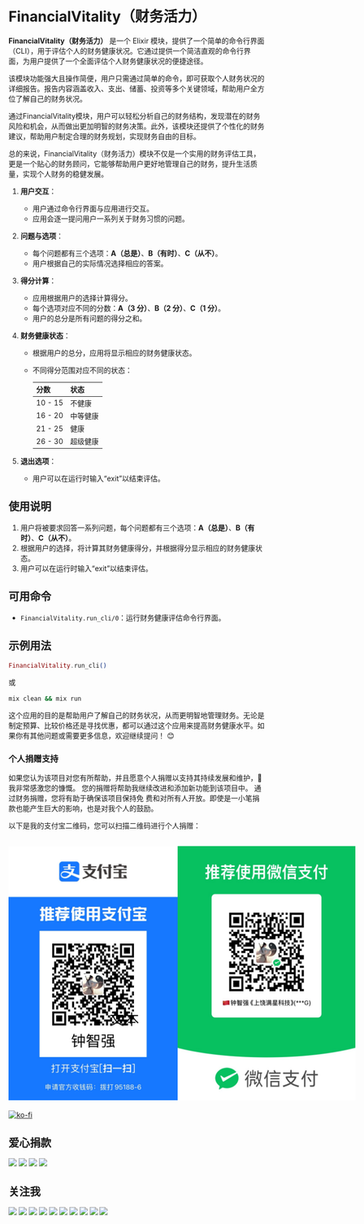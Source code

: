 # FinancialVitality（财务活力）

**FinancialVitality（财务活力）** 是一个 Elixir 模块，提供了一个简单的命令行界面（CLI），用于评估个人的财务健康状况。它通过提供一个简洁直观的命令行界面，为用户提供了一个全面评估个人财务健康状况的便捷途径。

该模块功能强大且操作简便，用户只需通过简单的命令，即可获取个人财务状况的详细报告。报告内容涵盖收入、支出、储蓄、投资等多个关键领域，帮助用户全方位了解自己的财务状况。

通过FinancialVitality模块，用户可以轻松分析自己的财务结构，发现潜在的财务风险和机会，从而做出更加明智的财务决策。此外，该模块还提供了个性化的财务建议，帮助用户制定合理的财务规划，实现财务自由的目标。

总的来说，FinancialVitality（财务活力）模块不仅是一个实用的财务评估工具，更是一个贴心的财务顾问，它能够帮助用户更好地管理自己的财务，提升生活质量，实现个人财务的稳健发展。

1. **用户交互**：
   - 用户通过命令行界面与应用进行交互。
   - 应用会逐一提问用户一系列关于财务习惯的问题。

2. **问题与选项**：
   - 每个问题都有三个选项：**A（总是）**、**B（有时）**、**C（从不）**。
   - 用户根据自己的实际情况选择相应的答案。

3. **得分计算**：
   - 应用根据用户的选择计算得分。
   - 每个选项对应不同的分数：**A（3 分）**、**B（2 分）**、**C（1 分）**。
   - 用户的总分是所有问题的得分之和。

4. **财务健康状态**：
   - 根据用户的总分，应用将显示相应的财务健康状态。
   - 不同得分范围对应不同的状态：
     
      | **分数** | **状态** |
      |-----------------|-------------------|
      | 10 - 15         | 不健康            |
      | 16 - 20         | 中等健康           |
      | 21 - 25         | 健康              |
      | 26 - 30         | 超级健康           |

     

5. **退出选项**：
   - 用户可以在运行时输入“exit”以结束评估。

## 使用说明

1. 用户将被要求回答一系列问题，每个问题都有三个选项：**A（总是）**、**B（有时）**、**C（从不）**。
2. 根据用户的选择，将计算其财务健康得分，并根据得分显示相应的财务健康状态。
3. 用户可以在运行时输入“exit”以结束评估。

## 可用命令

- `FinancialVitality.run_cli/0`：运行财务健康评估命令行界面。

## 示例用法

```elixir
FinancialVitality.run_cli()
```

或
```bash
mix clean && mix run
```


这个应用的目的是帮助用户了解自己的财务状况，从而更明智地管理财务。无论是制定预算、比较价格还是寻找优惠，都可以通过这个应用来提高财务健康水平。如果你有其他问题或需要更多信息，欢迎继续提问！ 😊


### 个人捐赠支持
如果您认为该项目对您有所帮助，并且愿意个人捐赠以支持其持续发展和维护，🥰我非常感激您的慷慨。
您的捐赠将帮助我继续改进和添加新功能到该项目中。 通过财务捐赠，您将有助于确保该项目保持免
费和对所有人开放。即使是一小笔捐款也能产生巨大的影响，也是对我个人的鼓励。

以下是我的支付宝二维码，您可以扫描二维码进行个人捐赠：

<br />
<div style="display: flex; justify-content: space-between; margin-bottom: 20px;">
  <img src="https://github.com/ctkqiang/ctkqiang/blob/main/assets/IMG_9863.jpg?raw=true" style="height: 500px !important; width: 350px !important;">
 
  <img src="https://github.com/ctkqiang/ctkqiang/blob/main/assets/IMG_9859.JPG?raw=true" style="height: 500px !important; width: 350px !important;">
</div>


[![ko-fi](https://ko-fi.com/img/githubbutton_sm.svg)](https://ko-fi.com/F1F5VCZJU)



## 爱心捐款
<a href="https://qr.alipay.com/fkx19369scgxdrkv8mxso92"><img src="https://img.shields.io/badge/alipay-00A1E9?style=for-the-badge&logo=alipay&logoColor=white"></a> <a href="https://ko-fi.com/F1F5VCZJU"><img src="https://img.shields.io/badge/Ko--fi-F16061?style=for-the-badge&logo=ko-fi&logoColor=white"></a> <a href="https://www.paypal.com/paypalme/ctkqiang"><img src="https://img.shields.io/badge/PayPal-00457C?style=for-the-badge&logo=paypal&logoColor=white"></a> <a href="https://donate.stripe.com/00gg2nefu6TK1LqeUY"><img src="https://img.shields.io/badge/Stripe-626CD9?style=for-the-badge&logo=Stripe&logoColor=white"></a>

## 关注我
<a href="https://twitch.tv/ctkqiang"><img src="https://img.shields.io/badge/Twitch-9146FF?style=for-the-badge&logo=twitch&logoColor=white"></a> <a href="https://open.spotify.com/user/22sblyn4dsymya3xinw3umhai"><img src="https://img.shields.io/badge/Spotify-1ED760?&style=for-the-badge&logo=spotify&logoColor=white"></a> <a href="https://www.tiktok.com/@ctkqiang"><img src="https://img.shields.io/badge/TikTok-000000?style=for-the-badge&logo=tiktok&logoColor=white"></a> <a href="https://stackoverflow.com/users/10758321/%e9%92%9f%e6%99%ba%e5%bc%ba"><img src="https://img.shields.io/badge/Stack_Overflow-FE7A16?style=for-the-badge&logo=stack-overflow&logoColor=white"></a> <a href="https://www.facebook.com/JohnMelodyme/"><img src="https://img.shields.io/badge/Facebook-1877F2?style=for-the-badge&logo=facebook&logoColor=white"></a> <a href="https://github.com/ctkqiang"><img src="https://img.shields.io/badge/GitHub-100000?style=for-the-badge&logo=github&logoColor=white"></a> <a href="https://www.instagram.com/ctkqiang"><img src="https://img.shields.io/badge/Instagram-E4405F?style=for-the-badge&logo=instagram&logoColor=white"></a> <a href="https://www.linkedin.com/in/ctkqiang/"><img src="https://img.shields.io/badge/LinkedIn-0077B5?style=for-the-badge&logo=linkedin&logoColor=white"></a> <a href="https://linktr.ee/ctkqiang.official"><img src="https://img.shields.io/badge/linktree-39E09B?style=for-the-badge&logo=linktree&logoColor=white"></a> <a href="https://github.com/ctkqiang/ctkqiang/blob/main/assets/IMG_9245.JPG?raw=true"><img src="https://img.shields.io/badge/WeChat-07C160?style=for-the-badge&logo=wechat&logoColor=white"></a>


 
